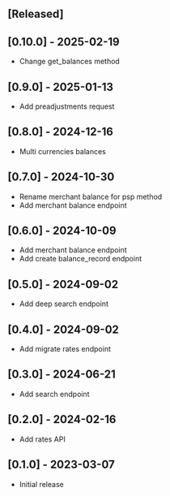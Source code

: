 ## [Released]

## [0.10.0] - 2025-02-19

- Change get_balances method

## [0.9.0] - 2025-01-13

- Add preadjustments request

## [0.8.0] - 2024-12-16

- Multi currencies balances

## [0.7.0] - 2024-10-30

- Rename merchant balance for psp method
- Add merchant balance endpoint

## [0.6.0] - 2024-10-09

- Add merchant balance endpoint
- Add create balance_record endpoint

## [0.5.0] - 2024-09-02

- Add deep search endpoint

## [0.4.0] - 2024-09-02

- Add migrate rates endpoint

## [0.3.0] - 2024-06-21

- Add search endpoint

## [0.2.0] - 2024-02-16

- Add rates API

## [0.1.0] - 2023-03-07

- Initial release
